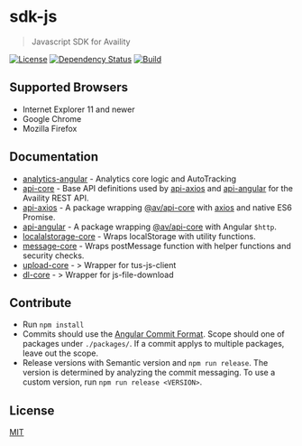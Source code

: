 # sdk-js

> Javascript SDK for Availity

[![License](https://img.shields.io/badge/license-MIT-blue.svg?style=for-the-badge&logo=MIT)](http://opensource.org/licenses/MIT)
[![Dependency Status](https://img.shields.io/david/dev/Availity/sdk-js.svg?style=for-the-badge)](https://david-dm.org/Availity/sdk-js)
[![Build](https://img.shields.io/travis/Availity/sdk-js.svg?style=for-the-badge&label=build)](https://travis-ci.org/Availity/sdk-js)

## Supported Browsers

-   Internet Explorer 11 and newer
-   Google Chrome
-   Mozilla Firefox

## Documentation

-   [analytics-angular](packages/analytics-core/README.md) - Analytics core logic and AutoTracking
-   [api-core](packages/api-core/README.md) - Base API definitions used by [api-axios](packages/api-axios/README.md) and [api-angular](api-angular/README.md) for the Availity REST API.
-   [api-axios](packages/api-axios/README.md) - A package wrapping [@av/api-core](../api-core/README.md) with [axios](https://github.com/axios/axios) and native ES6 Promise.
-   [api-angular](packages/api-angular/README.md) - A package wrapping [@av/api-core](../api-core/README.md) with Angular `$http`.
-   [localalstorage-core](packages/localstorage-core/README.md) - Wraps localStorage with utility functions.
-   [message-core](packages/message-core/README.md) - Wraps postMessage function with helper functions and security checks.
-   [upload-core](packages/upload-core/README.md) - > Wrapper for tus-js-client
-   [dl-core](packages/dl-core/README.md) - > Wrapper for js-file-download

## Contribute

-   Run `npm install`
-   Commits should use the [Angular Commit Format](https://github.com/angular/angular.js/blob/master/DEVELOPERS.md#type). Scope should one of packages under `./packages/`. If a commit applys to multiple packages, leave out the scope.
-   Release versions with Semantic version and `npm run release`. The version is determined by analyzing the commit messaging. To use a custom version, run `npm run release <VERSION>`.

## License

[MIT](./LICENSE)
